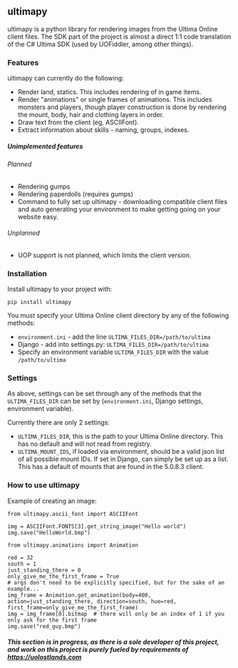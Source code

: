 ## ultimapy

ultimapy is a python library for rendering images from the Ultima Online client files. The SDK part of the project is almost a direct 1:1 code translation of the C# Ultima SDK (used by UOFiddler, among other things).

### Features
ultimapy can currently do the following:
* Render land, statics. This includes rendering of in game items.
* Render "animations" or single frames of animations. This includes monsters and players, though player construction is done by rendering the mount, body, hair and clothing layers in order.
* Draw text from the client (eg, ASCIIFont).
* Extract information about skills - naming, groups, indexes.

##### Unimplemented features
###### Planned
* Rendering gumps
* Rendering paperdolls (requires gumps)
* Command to fully set up ultimapy - downloading compatible client files and auto generating your environment to make getting going on your website easy.

###### Unplanned
* UOP support is not planned, which limits the client version.



### Installation
Install ultimapy to your project with:

`pip install ultimapy`

You must specify your Ultima Online client directory by any of the following methods:

* `environment.ini` - add the line `ULTIMA_FILES_DIR=/path/to/ultima `
* Django - add into settings.py: `ULTIMA_FILES_DIR=/path/to/ultima`
* Specify an environment variable `ULTIMA_FILES_DIR` with the value `/path/to/ultima`

### Settings
As above, settings can be set through any of the methods that the `ULTIMA_FILES_DIR` can be set by (`environment.ini`, Django settings, environment variable).

Currently there are only 2 settings:
* `ULTIMA_FILES_DIR`, this is the path to your Ultima Online directory. This has no default and will not read from registry.
* `ULTIMA_MOUNT_IDS`, if loaded via environment, should be a valid json list of all possible mount IDs. If set in Django, can simply be set up as a list. This has a default of mounts that are found in the 5.0.8.3 client.


### How to use ultimapy

Example of creating an image:

```
from ultimapy.ascii_font import ASCIIFont

img = ASCIIFont.FONTS[3].get_string_image("Hello world")
img.save("HelloWorld.bmp")

from ultimapy.animations import Animation

red = 32
south = 1
just_standing_there = 0
only_give_me_the_first_frame = True
# args don't need to be explicitly specified, but for the sake of an example...
img_frame = Animation.get_animation(body=400, action=just_standing_there, direction=south, hue=red, first_frame=only_give_me_the_first_frame)
img = img_frame[0].bitmap  # there will only be an index of 1 if you only ask for the first frame
img.save("red_guy.bmp")
```

##### This section is in progress, as there is a sole developer of this project, and work on this project is purely fueled by requirements of https://uolostlands.com 
